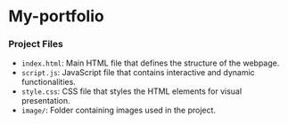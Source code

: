 # My-portfolio
### Project Files

- `index.html`: Main HTML file that defines the structure of the webpage.
- `script.js`: JavaScript file that contains interactive and dynamic functionalities.
- `style.css`: CSS file that styles the HTML elements for visual presentation.
- `image/`: Folder containing images used in the project.
